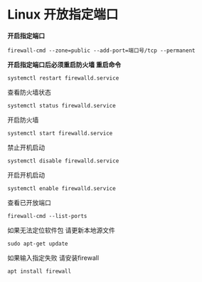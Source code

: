 # Linux 开放指定端口
**开启指定端口**
```
firewall-cmd --zone=public --add-port=端口号/tcp --permanent
```
**开启指定端口后必须重启防火墙 重启命令**
```
systemctl restart firewalld.service
```
查看防火墙状态
```
systemctl status firewalld.service
```
开启防火墙
```
systemctl start firewalld.service
```
禁止开机启动
```
systemctl disable firewalld.service
```
开启开机启动
```
systemctl enable firewalld.service
```
查看已开放端口
```
firewall-cmd --list-ports
```
如果无法定位软件包 请更新本地源文件
```
sudo apt-get update
```
如果输入指定失败 请安装firewall
```
apt install firewall
```
